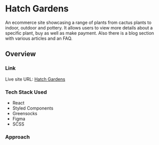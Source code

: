 # Hatch Gardens

An ecommerce site showcasing a range of plants from cactus plants to indoor, outdoor and pottery. It allows users to view more details about a specific plant, buy as well as make payment. Also there is a blog section with various articles and an FAQ.

## Overview

### Link

Live site URL: [Hatch Gardens](https://loving-blackwell-8bdb2c.netlify.app/)

### Tech Stack Used
- React
- Styled Components
- Greensocks
- Figma
- SCSS

### Approach
